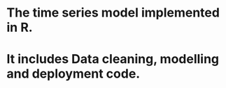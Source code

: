 # The time series model implemented in R.
# It includes Data cleaning, modelling and deployment code.

